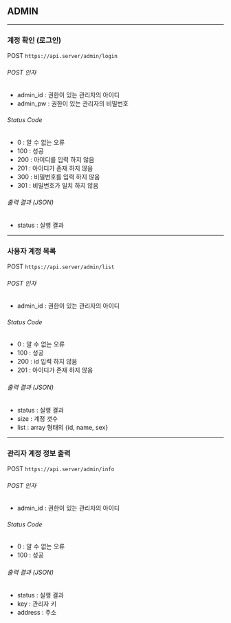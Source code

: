 ## ADMIN

------

### 계정 확인 (로그인)
POST ` https://api.server/admin/login `

###### POST 인자
* admin_id : 권한이 있는 관리자의 아이디
* admin_pw : 권한이 있는 관리자의 비밀번호

###### Status Code
* 0 : 알 수 없는 오류
* 100 : 성공
* 200 : 아이디를 입력 하지 않음
* 201 : 아이디가 존재 하지 않음
* 300 : 비밀번호를 입력 하지 않음
* 301 : 비밀번호가 일치 하지 않음

###### 출력 결과 (JSON)
* status : 실행 결과

------

### 사용자 계정 목록
POST ` https://api.server/admin/list `

###### POST 인자
* admin_id : 권한이 있는 관리자의 아이디

###### Status Code
* 0 : 알 수 없는 오류
* 100 : 성공
* 200 : id 입력 하지 않음
* 201 : 아이디가 존재 하지 않음

###### 출력 결과 (JSON)
* status : 실행 결과
* size : 계정 갯수
* list : array 형태의 {id, name, sex}

------

### 관리자 계정 정보 출력
POST ` https://api.server/admin/info `

###### POST 인자
* admin_id : 권한이 있는 관리자의 아이디

###### Status Code
* 0 : 알 수 없는 오류
* 100 : 성공

###### 출력 결과 (JSON)
* status : 실행 결과
* key : 관리자 키
* address : 주소
